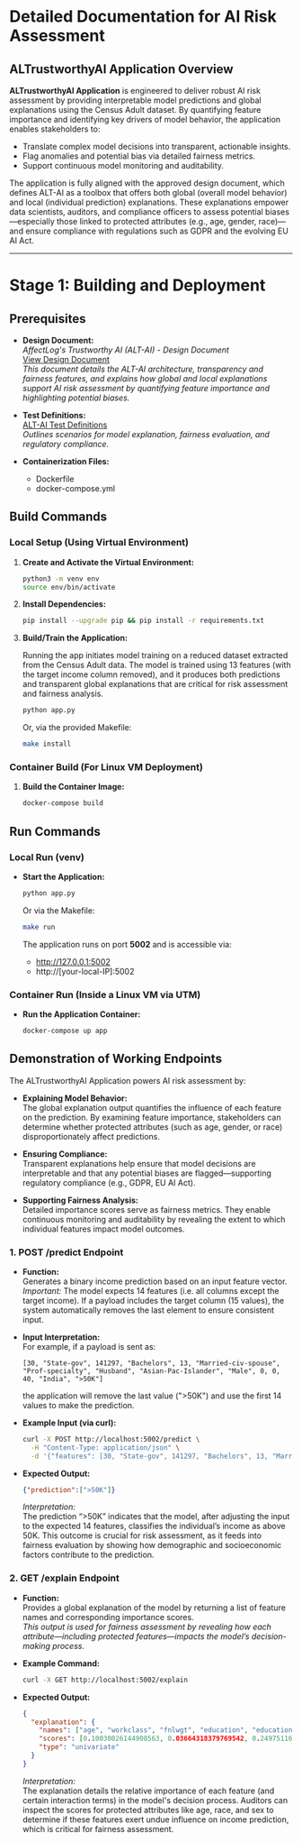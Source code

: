 # Detailed Documentation for AI Risk Assessment

## ALTrustworthyAI Application Overview

**ALTrustworthyAI Application** is engineered to deliver robust AI risk assessment by providing interpretable model predictions and global explanations using the Census Adult dataset. By quantifying feature importance and identifying key drivers of model behavior, the application enables stakeholders to:
- Translate complex model decisions into transparent, actionable insights.
- Flag anomalies and potential bias via detailed fairness metrics.
- Support continuous model monitoring and auditability.

The application is fully aligned with the approved design document, which defines ALT-AI as a toolbox that offers both global (overall model behavior) and local (individual prediction) explanations. These explanations empower data scientists, auditors, and compliance officers to assess potential biases—especially those linked to protected attributes (e.g., age, gender, race)—and ensure compliance with regulations such as GDPR and the evolving EU AI Act.

---

# Stage 1: Building and Deployment

## Prerequisites

- **Design Document:**  
  *AffectLog's Trustworthy AI (ALT-AI) - Design Document*  
  [View Design Document](https://github.com/Prometheus-X-association/t-ai-affectlog/blob/main/docs/design-document.md#test-specification)  
  *This document details the ALT-AI architecture, transparency and fairness features, and explains how global and local explanations support AI risk assessment by quantifying feature importance and highlighting potential biases.*

- **Test Definitions:**  
  [ALT-AI Test Definitions](https://github.com/Prometheus-X-association/t-ai-affectlog/blob/main/docs/design-document.md#test-specification)  
  *Outlines scenarios for model explanation, fairness evaluation, and regulatory compliance.*

- **Containerization Files:**  
  - Dockerfile  
  - docker-compose.yml

## Build Commands

### Local Setup (Using Virtual Environment)

1. **Create and Activate the Virtual Environment:**

   ```bash
   python3 -m venv env
   source env/bin/activate
   ```

2. **Install Dependencies:**

   ```bash
   pip install --upgrade pip && pip install -r requirements.txt
   ```

3. **Build/Train the Application:**

   Running the app initiates model training on a reduced dataset extracted from the Census Adult data. The model is trained using 13 features (with the target income column removed), and it produces both predictions and transparent global explanations that are critical for risk assessment and fairness analysis.

   ```bash
   python app.py
   ```

   Or, via the provided Makefile:

   ```bash
   make install
   ```

### Container Build (For Linux VM Deployment)

1. **Build the Container Image:**

   ```bash
   docker-compose build
   ```

## Run Commands

### Local Run (venv)

- **Start the Application:**

  ```bash
  python app.py
  ```
  
  Or via the Makefile:

  ```bash
  make run
  ```

  The application runs on port **5002** and is accessible via:
  - http://127.0.0.1:5002  
  - http://[your-local-IP]:5002

### Container Run (Inside a Linux VM via UTM)

- **Run the Application Container:**

  ```bash
  docker-compose up app
  ```

## Demonstration of Working Endpoints

The ALTrustworthyAI Application powers AI risk assessment by:

- **Explaining Model Behavior:**  
  The global explanation output quantifies the influence of each feature on the prediction. By examining feature importance, stakeholders can determine whether protected attributes (such as age, gender, or race) disproportionately affect predictions.

- **Ensuring Compliance:**  
  Transparent explanations help ensure that model decisions are interpretable and that any potential biases are flagged—supporting regulatory compliance (e.g., GDPR, EU AI Act).

- **Supporting Fairness Analysis:**  
  Detailed importance scores serve as fairness metrics. They enable continuous monitoring and auditability by revealing the extent to which individual features impact model outcomes.

### 1. POST /predict Endpoint

- **Function:**  
  Generates a binary income prediction based on an input feature vector.  
  *Important:* The model expects 14 features (i.e. all columns except the target income). If a payload includes the target column (15 values), the system automatically removes the last element to ensure consistent input.

- **Input Interpretation:**  
  For example, if a payload is sent as:
  
  ```
  [30, "State-gov", 141297, "Bachelors", 13, "Married-civ-spouse", "Prof-specialty", "Husband", "Asian-Pac-Islander", "Male", 0, 0, 40, "India", ">50K"]
  ```
  
  the application will remove the last value (">50K") and use the first 14 values to make the prediction.

- **Example Input (via curl):**

  ```bash
  curl -X POST http://localhost:5002/predict \
    -H "Content-Type: application/json" \
    -d '{"features": [30, "State-gov", 141297, "Bachelors", 13, "Married-civ-spouse", "Prof-specialty", "Husband", "Asian-Pac-Islander", "Male", 0, 0, 40, "India", ">50K"]}'
  ```

- **Expected Output:**

  ```json
  {"prediction":[">50K"]}
  ```

  *Interpretation:*  
  The prediction “>50K” indicates that the model, after adjusting the input to the expected 14 features, classifies the individual’s income as above 50K. This outcome is crucial for risk assessment, as it feeds into fairness evaluation by showing how demographic and socioeconomic factors contribute to the prediction.

### 2. GET /explain Endpoint

- **Function:**  
  Provides a global explanation of the model by returning a list of feature names and corresponding importance scores.  
  *This output is used for fairness assessment by revealing how each attribute—including protected features—impacts the model’s decision-making process.*

- **Example Command:**

  ```bash
  curl -X GET http://localhost:5002/explain
  ```

- **Expected Output:**

  ```json
  {
    "explanation": {
      "names": ["age", "workclass", "fnlwgt", "education", "education-num", "marital-status", "occupation", "relationship", "race", "sex", "capital-gain", "capital-loss", "hours-per-week", "native-country", "age & fnlwgt", "age & education", "age & education-num", "age & occupation", "age & relationship", "fnlwgt & education", "fnlwgt & education-num", "fnlwgt & occupation", "fnlwgt & capital-gain", "education & occupation", "education-num & occupation", "education-num & relationship", "education-num & hours-per-week"],
      "scores": [0.10030026144908563, 0.03664318379769542, 0.24975116765419172, 0.1488645646615102, 0.20944761139323734, 0.42322504057033855, 0.12574066502535564, 0.5710896729423394, 0.011000480682267213, 0.33181536652471005, 0.2593678397039449, 0.07728615199109472, 0.16042266115260645, 0.028367282938769764, 0.07067067727366978, 0.040491572478995506, 0.08526054194318065, 0.057883992020588505, 0.1645009854216891, 0.09860817273793579, 0.047694463840421995, 0.10801773717623105, 0.11770528313943834, 0.03328933954001463, 0.021476448749105464, 0.20432854299840708, 0.06396007310885912],
      "type": "univariate"
    }
  }
  ```

  *Interpretation:*  
  The explanation details the relative importance of each feature (and certain interaction terms) in the model's decision process. Auditors can inspect the scores for protected attributes like age, race, and sex to determine if these features exert undue influence on income prediction, which is critical for fairness assessment.
